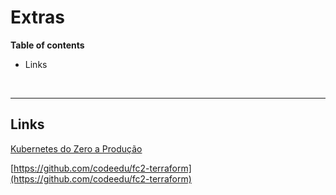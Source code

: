 
# Extras

<b>Table of contents</b>
- Links

<br>

***

## Links

[Kubernetes do Zero a Produção](https://www.youtube.com/watch?v=oxWEVQP5_Rg)

[https://github.com/codeedu/fc2-terraform](https://github.com/codeedu/fc2-terraform)



